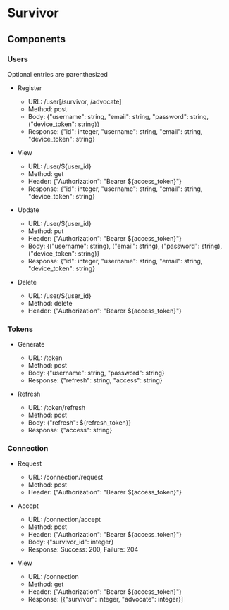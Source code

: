 # Survivor


## Components

### Users

Optional entries are parenthesized

* Register
    * URL: /user[/survivor, /advocate]
    * Method: post
    * Body: {"username": string, "email": string, "password": string, ("device_token": string)}
    * Response: {"id": integer, "username": string, "email": string, "device_token": string}

* View
    * URL: /user/${user_id}
    * Method: get
    * Header: {"Authorization": "Bearer ${access_token}"}
    * Response: {"id": integer, "username": string, "email": string, "device_token": string}

* Update
    * URL: /user/${user_id}
    * Method: put
    * Header: {"Authorization": "Bearer ${access_token}"}
    * Body: {("username": string), ("email": string), ("password": string), ("device_token": string)}
    * Response: {"id": integer, "username": string, "email": string, "device_token": string}

* Delete
    * URL: /user/${user_id}
    * Method: delete
    * Header: {"Authorization": "Bearer ${access_token}"}

### Tokens

* Generate
    * URL: /token
    * Method: post
    * Body: {"username": string, "password": string}
    * Response: {"refresh": string, "access": string}

* Refresh
    * URL: /token/refresh
    * Method: post
    * Body: {"refresh": ${refresh_token}}
    * Response: {"access": string}
    
### Connection

* Request
    * URL: /connection/request
    * Method: post
    * Header: {"Authorization": "Bearer ${access_token}"}
    
* Accept
    * URL: /connection/accept
    * Method: post
    * Header: {"Authorization": "Bearer ${access_token}"}
    * Body: {"survivor_id": integer}
    * Response: Success: 200, Failure: 204

* View
    * URL: /connection
    * Method: get
    * Header: {"Authorization": "Bearer ${access_token}"}
    * Response: [{"survivor": integer, "advocate": integer}]